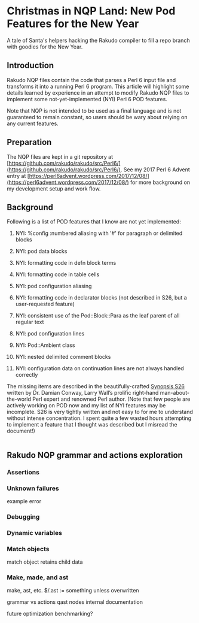 # Christmas in NQP Land: New Pod Features for the New Year

A tale of Santa's helpers hacking the Rakudo compiler to fill a repo
branch with goodies for the New Year.

## Introduction

Rakudo NQP files contain the code that parses a Perl 6 input file and
transforms it into a running Perl 6 program. This article will
highlight some details learned by experience in an attempt to modify
Rakudo NQP files to implement some not-yet-implemented (NYI) Perl 6
POD features.

Note that NQP is not intended to be used as a final language and is
not guaranteed to remain constant, so users should be wary about
relying on any current features.

## Preparation

The NQP files are kept in a git repository at
[https://github.com/rakudo/rakudo/src/Perl6/](https://github.com/rakudo/rakudo/src/Perl6/). See
my 2017 Perl 6 Advent entry at
[https://perl6advent.wordpress.com/2017/12/08/](https://perl6advent.wordpress.com/2017/12/08/)
for more background on my development setup and work flow.

## Background

Following is a list of POD features that I know are not yet
implemented:

1. NYI: %config :numbered aliasing with '#' for paragraph or delimited
   blocks

2. NYI: pod data blocks

3. NYI: formatting code in defn block terms

4. NYI: formatting code in table cells

5. NYI: pod configuration aliasing

6. NYI: formatting code in declarator blocks (not described in S26, but a user-requested feature)

7. NYI: consistent use of the Pod::Block::Para as the leaf parent of all regular text

8. NYI: pod configuration lines

9. NYI: Pod::Ambient class

10. NYI: nested delimited comment blocks

11. NYI: configuration data on continuation lines are not always
    handled correctly

The missing items are described in the beautifully-crafted
[Synopsis S26](https://design.perl6.org/S26.html) written by
Dr. Damian Conway, Larry Wall’s prolific right-hand
man-about-the-world Perl expert and renowned Perl author. (Note that
few people are actively working on POD now and my list of NYI features
may be incomplete. S26 is very tightly written and not easy to for me
to understand without intense concentration. I spent quite a few
wasted hours attempting to implement a feature that I thought was
described but I misread the document!)

```
```

## Rakudo NQP grammar and actions exploration

### Assertions

### Unknown failures

  example error

### Debugging

### Dynamic variables

### Match objects

match object retains child data

### Make, made, and ast

make, ast, etc.
$/.ast := something
unless overwritten


grammar vs actions
qast nodes
internal documentation

future
optimization
benchmarking?
